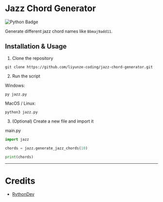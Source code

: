 # Jazz Chord Generator

![Python Badge](https://img.shields.io/badge/Python-3776AB?logo=python&logoColor=fff&style=for-the-badge)

Generate different jazz chord names like `Bbmaj9add11`. 

## Installation & Usage

1. Clone the repository

```
git clone https://github.com/liyunze-coding/jazz-chord-generator.git
```

2. Run the script

Windows:
```
py jazz.py
```

MacOS / Linux:
```
python3 jazz.py
```

3. (Optional) Create a new file and import it

main.py
```py
import jazz

chords = jazz.generate_jazz_chords(10)

print(chords)
```

---

# Credits

- [RythonDev](https://twitch.tv/RythonDev)